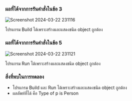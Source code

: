### ผลที่ได้จากการรันคำสั่งในข้อ 3

![Screenshot 2024-03-22 231116](https://github.com/KanyakornPuengmon/03376836-OOP-2566-Lab-05/assets/144195697/b0870ccf-634f-4e98-bdc5-eb01b835ea40)

โปรแกรม Build ได้เพราะสร้างและแสดงชนิด object ถูกต้อง

### ผลที่ได้จากการรันคำสั่งในข้อ 5

![Screenshot 2024-03-22 231121](https://github.com/KanyakornPuengmon/03376836-OOP-2566-Lab-05/assets/144195697/4ecea978-4113-4bbd-b849-e8cd133ed270)

โปรแกรม Run ได้เพราะสร้างและแสดงชนิด object ถูกต้อง

### สิ่งที่พบในการทดลอง
- โปรแกรม Build และ Run ได้เพราะสร้างและแสดงชนิด object ถูกต้อง
- ผลลัพท์ที่ได้ คือ Type of p is Person
